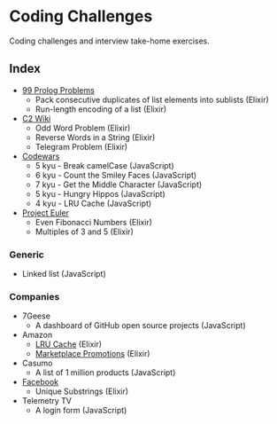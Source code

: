 # Coding Challenges

Coding challenges and interview take-home exercises.

## Index

- [99 Prolog Problems](https://sites.google.com/site/prologsite/prolog-problems)
  - Pack consecutive duplicates of list elements into sublists (Elixir)
  - Run-length encoding of a list (Elixir)
- [C2 Wiki](http://c2.com/cgi/wiki?ProgrammingChallengesForInterview)
  - Odd Word Problem (Elixir)
  - Reverse Words in a String (Elixir)
  - Telegram Problem (Elixir)
- [Codewars](https://www.codewars.com)
  - 5 kyu - Break camelCase (JavaScript)
  - 6 kyu - Count the Smiley Faces (JavaScript)
  - 7 kyu - Get the Middle Character (JavaScript)
  - 5 kyu - Hungry Hippos (JavaScript)
  - 4 kyu - LRU Cache (JavaScript)
- [Project Euler](http://projecteuler.net/problems)
  - Even Fibonacci Numbers (Elixir)
  - Multiples of 3 and 5 (Elixir)

### Generic

- Linked list (JavaScript)

### Companies

- 7Geese
  - A dashboard of GitHub open source projects (JavaScript)
- Amazon
  - [LRU Cache](http://www.careercup.com/question?id=24510663) (Elixir)
  - [Marketplace Promotions](https://github.com/tdantas/it-interviews/tree/master/basket_checkout) (Elixir)
- Casumo
  - A list of 1 million products (JavaScript)
- [Facebook](https://github.com/alonsovidales/facebook-programming-challenges)
  - Unique Substrings (Elixir)
- Telemetry TV
  - A login form (JavaScript)
